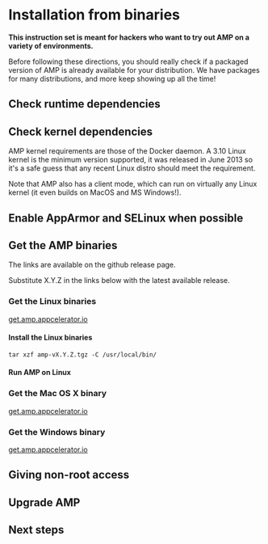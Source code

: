 # Installation from binaries

**This instruction set is meant for hackers who want to try out AMP
on a variety of environments.**

Before following these directions, you should really check if a packaged
version of AMP is already available for your distribution. We have
packages for many distributions, and more keep showing up all the time!

## Check runtime dependencies


## Check kernel dependencies

AMP kernel requirements are those of the Docker daemon. A 3.10 Linux kernel is the minimum version supported, it was released in June 2013 so it's a safe guess that any recent Linux distro should meet the requirement.

Note that AMP also has a client mode, which can run on virtually any
Linux kernel (it even builds on MacOS and MS Windows!).

## Enable AppArmor and SELinux when possible


## Get the AMP binaries

The links are available on the github release page.

Substitute X.Y.Z in the links below with the latest available release.

### Get the Linux binaries

[get.amp.appcelerator.io](https://get.amp.appcelerator.io/builds/Linux/x86_64/amp-vX.Y.Z.tgz)

#### Install the Linux binaries

    tar xzf amp-vX.Y.Z.tgz -C /usr/local/bin/

#### Run AMP on Linux

### Get the Mac OS X binary

[get.amp.appcelerator.io](https://get.amp.appcelerator.io/builds/Darwin/x86_64/amp-vX.Y.Z.tgz)

### Get the Windows binary

[get.amp.appcelerator.io](https://get.amp.appcelerator.io/builds/Windows/x86_64/amp-vX.Y.Z.tgz)


## Giving non-root access


## Upgrade AMP


## Next steps
